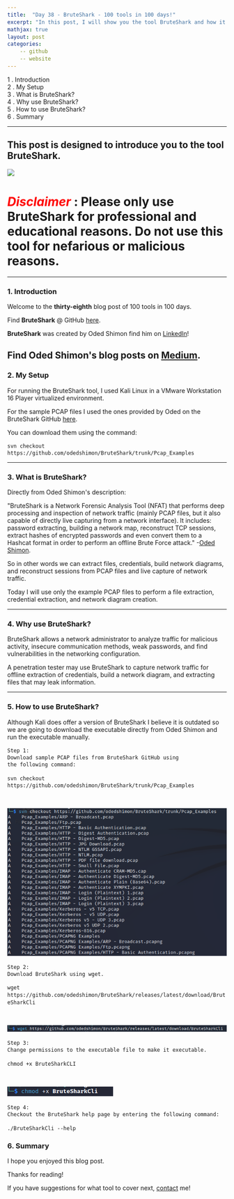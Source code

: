 ```yaml
---
title:  "Day 38 - BruteShark - 100 tools in 100 days!"
excerpt: "In this post, I will show you the tool BruteShark and how it works."
mathjax: true
layout: post
categories:
    -- github
    -- website
---
```


1 . Introduction
<br>
2 . My Setup
<br>
3 . What is BruteShark?
<br>
4 . Why use BruteShark?
<br>
5 . How to use BruteShark?
<br>
6 . Summary

---

## This post is designed to introduce you to the tool BruteShark.

![](https://raw.githubusercontent.com/odedshimon/BruteShark/master/readme_media/BruteSharkBanner.png)

# <span style="color:red">***Disclaimer***</span> : **Please only use BruteShark for professional and educational reasons. Do not use this tool for nefarious or malicious reasons.**

---

### 1. **Introduction**

Welcome to the **thirty-eighth** blog post of 100 tools in 100 days.<br> 

Find **BruteShark** @ GitHub [here](https://github.com/odedshimon/BruteShark).

**BruteShark** was created by Oded Shimon find him on [LinkedIn](https://www.linkedin.com/in/oded-shimon-6ba6721a8/)!

Find Oded Shimon's blog posts on [Medium](https://medium.com/@contact.oded.shimon).
---

### 2. **My Setup**

For running the BruteShark tool, I used Kali Linux in a VMware Workstation 16 Player virtualized environment.

For the sample PCAP files I used the ones provided by Oded on the BruteShark GitHub [here](https://github.com/odedshimon/BruteShark/tree/master/Pcap_Examples).

You can download them using the command:

    svn checkout https://github.com/odedshimon/BruteShark/trunk/Pcap_Examples


---

### 3. **What is BruteShark?**

Directly from Oded Shimon's description:

"BruteShark is a Network Forensic Analysis Tool (NFAT) that performs deep processing and inspection of network traffic (mainly PCAP files, but it also capable of directly live capturing from a network interface). It includes: password extracting, building a network map, reconstruct TCP sessions, extract hashes of encrypted passwords and even convert them to a Hashcat format in order to perform an offline Brute Force attack." -[Oded Shimon](https://github.com/odedshimon/BruteShark#:~:text=BruteShark%20is%20a,Brute%20Force%20attack).

So in other words we can extract files, credentials, build network diagrams, and reconstruct sessions from PCAP files and live capture of network traffic. 

Today I will use only the example PCAP files to perform a file extraction, credential extraction, and network diagram creation. 
 

---

### 4. **Why use BruteShark?**

BruteShark allows a network administrator to analyze traffic for malicious activity, insecure communication methods, weak passwords, and find vulnerabilities in the networking configuration.

A penetration tester may use BruteShark to capture network traffic for offline extraction of credentials, build a network diagram, and extracting files that may leak information. 

---

### 5. **How to use BruteShark?**
Although Kali does offer a version of BruteShark I believe it is outdated so we are going to download the executable directly from Oded Shimon and run the executable manually.


    Step 1:
    Download sample PCAP files from BruteShark GitHub using 
    the following command:

    svn checkout https://github.com/odedshimon/BruteShark/trunk/Pcap_Examples

<br>

![](https://raw.githubusercontent.com/matthewomccorkle/matthewomccorkle.github.io/master/_posts/assets/100%20tools/bruteshark/bruteshark1.PNG)

    Step 2:
    Download BruteShark using wget.

`wget https://github.com/odedshimon/BruteShark/releases/latest/download/BruteSharkCli`

<br>

![](https://raw.githubusercontent.com/matthewomccorkle/matthewomccorkle.github.io/master/_posts/assets/100%20tools/bruteshark/bruteshark2.PNG)

    Step 3:
    Change permissions to the executable file to make it executable.

    chmod +x BruteSharkCLI

<br>

![](https://raw.githubusercontent.com/matthewomccorkle/matthewomccorkle.github.io/master/_posts/assets/100%20tools/bruteshark/bruteshark3.PNG)

    Step 4:
    Checkout the BruteShark help page by entering the following command:

    ./BruteSharkCli --help 





### 6. **Summary**



I hope you enjoyed this blog post.

Thanks for reading!<br>

If you have suggestions for what tool to cover next, [contact](mailto:matthew.o.mccorkle@gmail.com) me!
